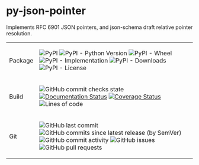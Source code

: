 # py-json-pointer
Implements RFC 6901 JSON pointers, and json-schema draft relative pointer resolution.

<table>
<tr>
<td>Package</td>
<td>

![PyPI](https://img.shields.io/pypi/v/fast-json-pointer)
![PyPI - Python Version](https://img.shields.io/pypi/pyversions/fast-json-pointer)
![PyPI - Wheel](https://img.shields.io/pypi/wheel/fast-json-pointer)
![PyPI - Implementation](https://img.shields.io/pypi/implementation/fast-json-pointer)
![PyPI - Downloads](https://img.shields.io/pypi/dw/fast-json-pointer)
![PyPI - License](https://img.shields.io/pypi/l/fast-json-pointer)
</td>
</tr>
<tr>
<td>
Build
</td>
<td>

![GitHub commit checks state](https://img.shields.io/github/checks-status/slowAPI/fast-json-pointer/main?logo=github)
[![Documentation Status](https://readthedocs.org/projects/fast-json-pointer/badge/?version=latest)](https://fast-json-pointer.readthedocs.io/en/latest/?badge=latest)
[![Coverage Status](https://coveralls.io/repos/github/SlowAPI/fast-json-pointer/badge.svg?branch=main)](https://coveralls.io/github/SlowAPI/fast-json-pointer?branch=main)
![Lines of code](https://img.shields.io/tokei/lines/github/slowAPI/fast-json-pointer)
</td>
</tr>
<tr>
<td>
Git
</td>
<td>

![GitHub last commit](https://img.shields.io/github/last-commit/slowAPI/fast-json-pointer)
![GitHub commits since latest release (by SemVer)](https://img.shields.io/github/commits-since/slowAPI/fast-json-pointer/latest)
![GitHub commit activity](https://img.shields.io/github/commit-activity/m/slowAPI/fast-json-pointer)
![GitHub issues](https://img.shields.io/github/issues/slowAPI/fast-json-pointer)
![GitHub pull requests](https://img.shields.io/github/issues-pr/slowAPI/fast-json-pointer)
</td>
</tr>
</table>
